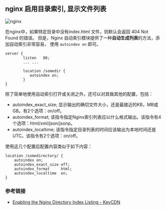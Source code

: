 ## nginx 启用目录索引, 显示文件列表

![nginx](https://cdn.kelu.org/blog/tags/nginx.jpg)

在nginx中，如果特定目录中没有index.html 文件，则默认会返回 404 Not Found 的错误。
但是，Nginx 自动索引模块提供了一种**自动生成列表**的方法，添加自动索引非常容易，
使用 `autoindex on` 即可。
```
server {
        listen   80;
        ... ...

        location /somedir {
           autoindex on;
        }
}
```

除了简单地使用自动索引打开或关闭之外，还可以对其做其他的配置，包括：
* autoindex_exact_size; 显示输出的确切文件大小，还是最接近的KB，MB或GB。有2个选项：on/off。
* autoindex_format;     该指令指定Nginx索引列表应以什么格式输出。该指令有4个选项：html/xml/json/jsonp。
* autoindex_localtime;  该指令指定目录列表的时间应该输出为本地时间还是UTC。该指令有2个选项：on/off。

使用这几个配置后配置内容类似于如下内容：
```
location /somedirectory/ {
    autoindex on;
    autoindex_exact_size off;
    autoindex_format     html;
    autoindex_localtime  on;
}
```

### 参考链接

* [Enabling the Nginx Directory Index Listing - KeyCDN](https://www.keycdn.com/support/nginx-directory-index)



